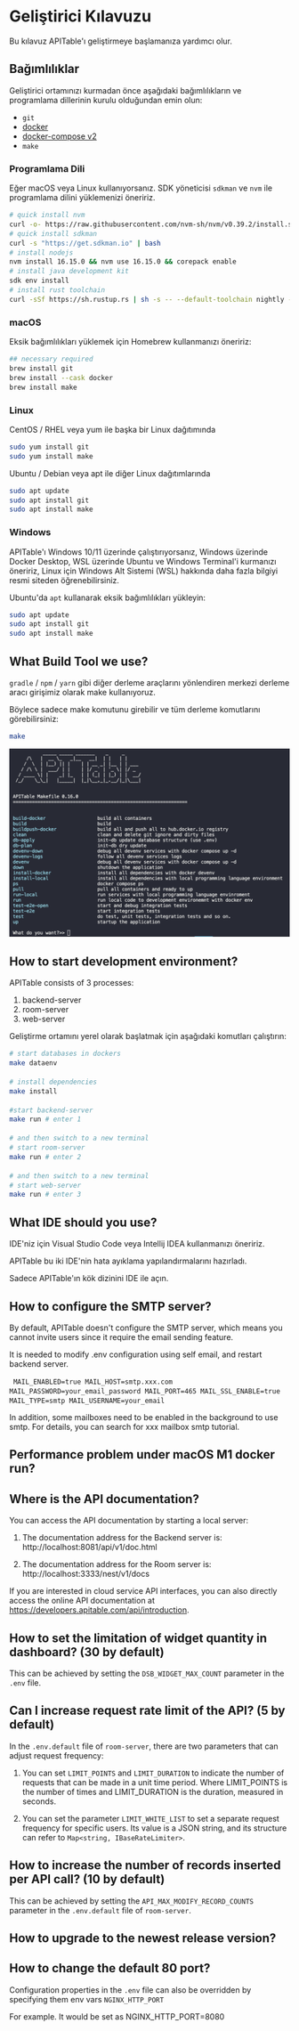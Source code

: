 # Geliştirici Kılavuzu

Bu kılavuz APITable'ı geliştirmeye başlamanıza yardımcı olur.

## Bağımlılıklar

Geliştirici ortamınızı kurmadan önce aşağıdaki bağımlılıkların ve programlama dillerinin kurulu olduğundan emin olun:

- `git`
- [docker](https://docs.docker.com/engine/install/)
- [docker-compose v2](https://docs.docker.com/engine/install/)
- `make`


### Programlama Dili

Eğer macOS veya Linux kullanıyorsanız. SDK yöneticisi `sdkman` ve `nvm` ile programlama dilini yüklemenizi öneririz.

```bash
# quick install nvm
curl -o- https://raw.githubusercontent.com/nvm-sh/nvm/v0.39.2/install.sh | bash
# quick install sdkman
curl -s "https://get.sdkman.io" | bash
# install nodejs 
nvm install 16.15.0 && nvm use 16.15.0 && corepack enable
# install java development kit
sdk env install
# install rust toolchain
curl -sSf https://sh.rustup.rs | sh -s -- --default-toolchain nightly --profile minimal -y && source "$HOME/.cargo/env"
```

### macOS

Eksik bağımlılıkları yüklemek için Homebrew kullanmanızı öneririz:

```bash
## necessary required
brew install git
brew install --cask docker
brew install make
```

### Linux

CentOS / RHEL veya yum ile başka bir Linux dağıtımında

```bash
sudo yum install git
sudo yum install make
```

Ubuntu / Debian veya apt ile diğer Linux dağıtımlarında

```bash
sudo apt update
sudo apt install git
sudo apt install make
```


### Windows

APITable'ı Windows 10/11 üzerinde çalıştırıyorsanız, Windows üzerinde Docker Desktop, WSL üzerinde Ubuntu ve Windows Terminal'i kurmanızı öneririz, Linux için Windows Alt Sistemi (WSL) hakkında daha fazla bilgiyi resmi siteden öğrenebilirsiniz.

Ubuntu'da `apt` kullanarak eksik bağımlılıkları yükleyin:

```bash
sudo apt update
sudo apt install git
sudo apt install make
```


## What Build Tool we use?

`gradle` / `npm` / `yarn` gibi diğer derleme araçlarını yönlendiren merkezi derleme aracı girişimiz olarak make kullanıyoruz.

Böylece sadece make komutunu girebilir ve tüm derleme komutlarını görebilirsiniz:

```bash
make
```

![make command screenshot](../static/make.png)



## How to start development environment?

APITable consists of 3 processes:

1. backend-server
2. room-server
3. web-server

Geliştirme ortamını yerel olarak başlatmak için aşağıdaki komutları çalıştırın:

```bash
# start databases in dockers
make dataenv 

# install dependencies
make install 

#start backend-server
make run # enter 1  

# and then switch to a new terminal
# start room-server
make run # enter 2

# and then switch to a new terminal
# start web-server
make run # enter 3

```




## What IDE should you use?

IDE'niz için Visual Studio Code veya Intellij IDEA kullanmanızı öneririz.

APITable bu iki IDE'nin hata ayıklama yapılandırmalarını hazırladı.

Sadece APITable'ın kök dizinini IDE ile açın.



## How to configure the SMTP server?

By default, APITable doesn't configure the SMTP server, which means you cannot invite users since it require the email sending feature.

It is needed to modify .env configuration using self email, and restart backend server.

`
MAIL_ENABLED=true
MAIL_HOST=smtp.xxx.com
MAIL_PASSWORD=your_email_password
MAIL_PORT=465
MAIL_SSL_ENABLE=true
MAIL_TYPE=smtp
MAIL_USERNAME=your_email`

In addition, some mailboxes need to be enabled in the background to use smtp. For details, you can search for xxx mailbox smtp tutorial.


## Performance problem under macOS M1 docker run?

## Where is the API documentation?

You can access the API documentation by starting a local server:

1. The documentation address for the Backend server is: http://localhost:8081/api/v1/doc.html

2. The documentation address for the Room server is: http://localhost:3333/nest/v1/docs

If you are interested in cloud service API interfaces, you can also directly access the online API documentation at https://developers.apitable.com/api/introduction.

## How to set the limitation of widget quantity in dashboard? (30 by default)

This can be achieved by setting the `DSB_WIDGET_MAX_COUNT` parameter in the `.env` file.

## Can I increase request rate limit of the API? (5 by default)

In the `.env.default` file of `room-server`, there are two parameters that can adjust request frequency:

1. You can set `LIMIT_POINTS` and `LIMIT_DURATION` to indicate the number of requests that can be made in a unit time period. Where LIMIT_POINTS is the number of times and LIMIT_DURATION is the duration, measured in seconds.

2. You can set the parameter `LIMIT_WHITE_LIST` to set a separate request frequency for specific users. Its value is a JSON string, and its structure can refer to `Map<string, IBaseRateLimiter>`.

## How to increase the number of records inserted per API call? (10 by default)

This can be achieved by setting the `API_MAX_MODIFY_RECORD_COUNTS` parameter in the `.env.default` file of `room-server`.


## How to upgrade to the newest release version?


## How to change the default 80 port?
Configuration properties in  the `.env` file can also be overridden  by specifying them env vars `NGINX_HTTP_PORT`

For example. It would be set as NGINX_HTTP_PORT=8080